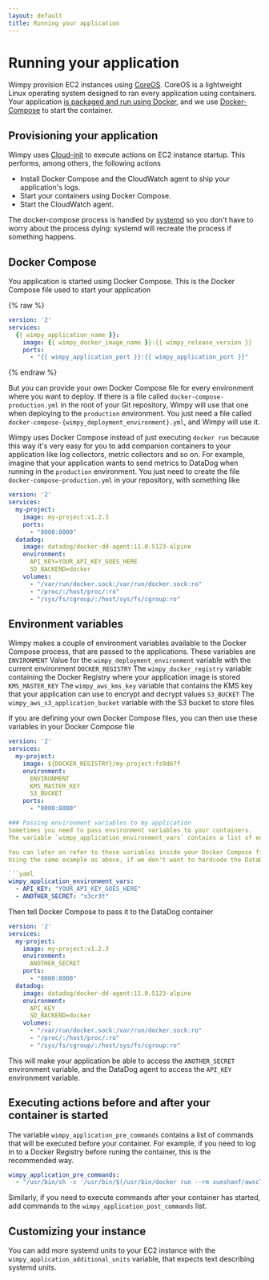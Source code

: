 ```yaml
---
layout: default
title: Running your application
---
```


# Running your application
Wimpy provision EC2 instances using [CoreOS](https://coreos.com/). CoreOS is a lightweight Linux operating system designed to ran every application using containers.
Your application [is packaged and run using Docker](building.md), and we use [Docker-Compose](https://docs.docker.com/compose/) to start the container.

## Provisioning your application
Wimpy uses [Cloud-init](https://cloudinit.readthedocs.io/en/latest/) to execute actions on EC2 instance startup.
This performs, among others, the following actions
- Install Docker Compose and the CloudWatch agent to ship your application's logs.
- Start your containers using Docker Compose.
- Start the CloudWatch agent.

The docker-compose process is handled by [systemd](https://www.freedesktop.org/wiki/Software/systemd/) so you don't have to worry about the process dying: systemd will recreate the process if something happens.

## Docker Compose
You application is started using Docker Compose.
This is the Docker Compose file used to start your application

{% raw %}
```yaml
version: '2'
services:
  {{ wimpy_application_name }}:
    image: {{ wimpy_docker_image_name }}:{{ wimpy_release_version }}
    ports:
      - "{{ wimpy_application_port }}:{{ wimpy_application_port }}"

```
{% endraw %}

But you can provide your own Docker Compose file for every environment where you want to deploy.
If there is a file called `docker-compose-production.yml` in the root of your Git repository, Wimpy will use that one when deploying to the `production` environment.
You just need a file called `docker-compose-{wimpy_deployment_environment}.yml`, and Wimpy will use it.

Wimpy uses Docker Compose instead of just executing `docker run` because this way it's very easy for you to add companion containers to your application like log collectors, metric collectors and so on.
For example, imagine that your application wants to send metrics to DataDog when running in the `production` environment.
You just need to create the file `docker-compose-production.yml` in your repository, with something like

```yaml
version: '2'
services:
  my-project:
    image: my-project:v1.2.3
    ports:
      - "8000:8000"
  datadog:
    image: datadog/docker-dd-agent:11.0.5123-alpine
    environment:
      API_KEY=YOUR_API_KEY_GOES_HERE
      SD_BACKEND=docker
    volumes:
      - "/var/run/docker.sock:/var/run/docker.sock:ro"
      - "/proc/:/host/proc/:ro"
      - "/sys/fs/cgroup/:/host/sys/fs/cgroup:ro"
```

## Environment variables
Wimpy makes a couple of environment variables available to the Docker Compose process, that are passed to the applications. These variables are
`ENVIRONMENT` Value for the `wimpy_deployment_environment` variable with the current environment 
`DOCKER_REGISTRY` The `wimpy_docker_registry` variable containing the Docker Registry where your application image is stored
`KMS_MASTER_KEY` The `wimpy_aws_kms_key` variable that contains the KMS key that your application can use to encrypt and decrypt values
`S3_BUCKET` The `wimpy_aws_s3_application_bucket` variable with the S3 bucket to store files

If you are defining your own Docker Compose files, you can then use these variables in your Docker Compose file

```yaml
version: '2'
services:
  my-project:
    image: ${DOCKER_REGISTRY}/my-project:fs9d67f
    environment:
      ENVIRONMENT
      KMS_MASTER_KEY
      S3_BUCKET
    ports:
      - "8000:8000"

### Passing environment variables to my application
Sometimes you need to pass environment variables to your containers.
The variable `wimpy_application_environment_vars` contains a list of environment variables that will be available for Docker Compose.

You can later on refer to these variables inside your Docker Compose file.
Using the same example as above, if we don't want to hardcode the DataDog API KEY in our Docker Compose file, we could put it in the `wimpy_application_environment_vars` variable inside the environment vars file (that can be encrypted).

```yaml
wimpy_application_environment_vars:
  - API_KEY: "YOUR_API_KEY_GOES_HERE"
  - ANOTHER_SECRET: "s3cr3t"
```

Then tell Docker Compose to pass it to the DataDog container

```yaml
version: '2'
services:
  my-project:
    image: my-project:v1.2.3
    environment:
      ANOTHER_SECRET
    ports:
      - "8000:8000"
  datadog:
    image: datadog/docker-dd-agent:11.0.5123-alpine
    environment:
      API_KEY
      SD_BACKEND=docker
    volumes:
      - "/var/run/docker.sock:/var/run/docker.sock:ro"
      - "/proc/:/host/proc/:ro"
      - "/sys/fs/cgroup/:/host/sys/fs/cgroup:ro"
```
This will make your application be able to access the `ANOTHER_SECRET` environment variable, and the DataDog agent to access the `API_KEY` environment variable.

## Executing actions before and after your container is started
The variable `wimpy_application_pre_commands` contains a list of commands that will be executed before your container.
For example, if you need to log in to a Docker Registry before runing the container, this is the recommended way.

```yaml
wimpy_application_pre_commands:
  - "/usr/bin/sh -c '/usr/bin/$(/usr/bin/docker run --rm xueshanf/awscli aws ecr get-login --region eu-west-1 --registry-ids=1234567890)'"
```

Similarly, if you need to execute commands after your container has started, add commands to the `wimpy_application_post_commands` list.

## Customizing your instance
You can add more systemd units to your EC2 instance with the `wimpy_application_additional_units` variable, that expects text describing systemd units.
